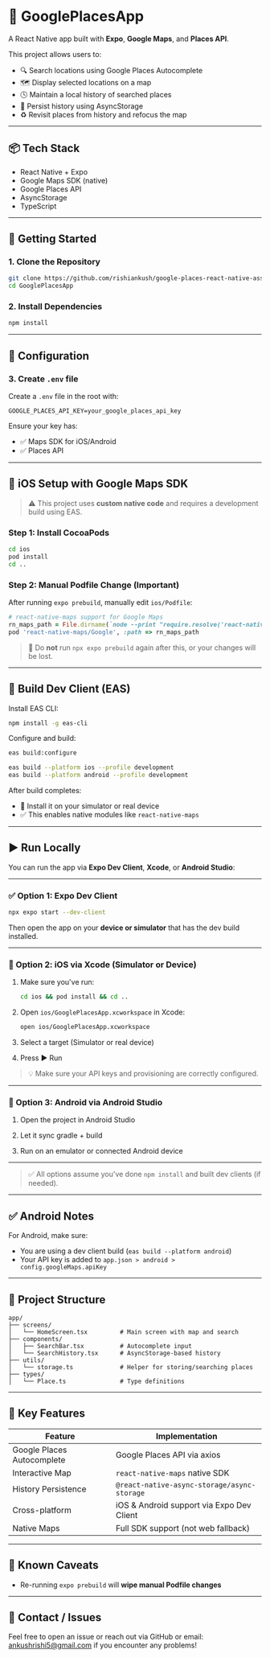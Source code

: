
# 📍 GooglePlacesApp

A React Native app built with **Expo**, **Google Maps**, and **Places API**.

This project allows users to:
- 🔍 Search locations using Google Places Autocomplete
- 🗺️ Display selected locations on a map
- 🕓 Maintain a local history of searched places
- 📱 Persist history using AsyncStorage
- ♻️ Revisit places from history and refocus the map

---

## 📦 Tech Stack

- React Native + Expo
- Google Maps SDK (native)
- Google Places API
- AsyncStorage
- TypeScript

---

## 🚀 Getting Started

### 1. Clone the Repository

```bash
git clone https://github.com/rishiankush/google-places-react-native-assignment.git
cd GooglePlacesApp
```

### 2. Install Dependencies

```bash
npm install
```
---

## 🔐 Configuration

### 3. Create `.env` file

Create a `.env` file in the root with:

```env
GOOGLE_PLACES_API_KEY=your_google_places_api_key
```

Ensure your key has:
- ✅ Maps SDK for iOS/Android
- ✅ Places API

---

## 📱 iOS Setup with Google Maps SDK

> ⚠️ This project uses **custom native code** and requires a development build using EAS.

### Step 1: Install CocoaPods

```bash
cd ios
pod install
cd ..
```

### Step 2: Manual Podfile Change (Important)

After running `expo prebuild`, manually edit `ios/Podfile`:

```ruby
# react-native-maps support for Google Maps
rn_maps_path = File.dirname(`node --print "require.resolve('react-native-maps/package.json')"`)
pod 'react-native-maps/Google', :path => rn_maps_path
```

> 🛑 Do **not** run `npx expo prebuild` again after this, or your changes will be lost.

---

## 🔨 Build Dev Client (EAS)

Install EAS CLI:

```bash
npm install -g eas-cli
```

Configure and build:

```bash
eas build:configure

eas build --platform ios --profile development
eas build --platform android --profile development
```

After build completes:
- 📲 Install it on your simulator or real device
- ✅ This enables native modules like `react-native-maps`

---

## ▶️ Run Locally

You can run the app via **Expo Dev Client**, **Xcode**, or **Android Studio**:

---

### ✅ Option 1: Expo Dev Client

```bash
npx expo start --dev-client
```

Then open the app on your **device or simulator** that has the dev build installed.

---

### 🧪 Option 2: iOS via Xcode (Simulator or Device)

1. Make sure you've run:

   ```bash
   cd ios && pod install && cd ..
   ```

2. Open `ios/GooglePlacesApp.xcworkspace` in Xcode:

   ```bash
   open ios/GooglePlacesApp.xcworkspace
   ```

3. Select a target (Simulator or real device)

4. Press ▶️ Run

> 💡 Make sure your API keys and provisioning are correctly configured.

---

### 🤖 Option 3: Android via Android Studio

1. Open the project in Android Studio

2. Let it sync gradle + build

3. Run on an emulator or connected Android device

---

> ✅ All options assume you've done `npm install` and built dev clients (if needed).

---

## ✅ Android Notes

For Android, make sure:
- You are using a dev client build (`eas build --platform android`)
- Your API key is added to `app.json > android > config.googleMaps.apiKey`

---

## 📂 Project Structure

```
app/
├── screens/
│   └── HomeScreen.tsx         # Main screen with map and search
├── components/
│   ├── SearchBar.tsx          # Autocomplete input
│   └── SearchHistory.tsx      # AsyncStorage-based history
├── utils/
│   └── storage.ts             # Helper for storing/searching places
├── types/
│   └── Place.ts               # Type definitions
```

---

## 📌 Key Features

| Feature                    | Implementation                       |
|---------------------------|---------------------------------------|
| Google Places Autocomplete| Google Places API via axios          |
| Interactive Map           | `react-native-maps` native SDK       |
| History Persistence       | `@react-native-async-storage/async-storage` |
| Cross-platform            | iOS & Android support via Expo Dev Client |
| Native Maps               | Full SDK support (not web fallback)  |

---

## 🧹 Known Caveats

- Re-running `expo prebuild` will **wipe manual Podfile changes**

---

## 📮 Contact / Issues

Feel free to open an issue or reach out via GitHub or email: ankushrishi5@gmail.com if you encounter any problems!
